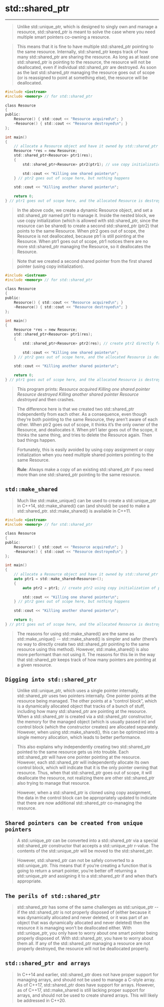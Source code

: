 #                             std::shared_ptr
---

> Unlike std::unique_ptr, which is designed to singly own and manage a resource, std::shared_ptr is meant to solve the case where you need multiple smart pointers co-owning a resource.


> This means that it is fine to have multiple std::shared_ptr pointing to the same resource. Internally, std::shared_ptr keeps track of how many std::shared_ptr are sharing the resource. As long as at least one std::shared_ptr is pointing to the resource, the resource will not be deallocated, even if individual std::shared_ptr are destroyed. As soon as the last std::shared_ptr managing the resource goes out of scope (or is reassigned to point at something else), the resource will be deallocated.


```c
#include <iostream>
#include <memory> // for std::shared_ptr
 
class Resource
{
public:
	Resource() { std::cout << "Resource acquired\n"; }
	~Resource() { std::cout << "Resource destroyed\n"; }
};
 
int main()
{
	// allocate a Resource object and have it owned by std::shared_ptr
	Resource *res = new Resource;
	std::shared_ptr<Resource> ptr1(res);
	{
		std::shared_ptr<Resource> ptr2(ptr1); // use copy initialization to make another std::shared_ptr pointing to the same thing
 
		std::cout << "Killing one shared pointer\n";
	} // ptr2 goes out of scope here, but nothing happens
 
	std::cout << "Killing another shared pointer\n";
 
	return 0;
} // ptr1 goes out of scope here, and the allocated Resource is destroyed
```

> In the above code, we create a dynamic Resource object, and set a std::shared_ptr named ptr1 to manage it. Inside the nested block, we use copy initialization (which is allowed with std::shared_ptr, since the resource can be shared) to create a second std::shared_ptr (ptr2) that points to the same Resource. When ptr2 goes out of scope, the Resource is not deallocated, because ptr1 is still pointing at the Resource. When ptr1 goes out of scope, ptr1 notices there are no more std::shared_ptr managing the Resource, so it deallocates the Resource.


> Note that we created a second shared pointer from the first shared pointer (using copy initialization). 

```c
#include <iostream>
#include <memory> // for std::shared_ptr
 
class Resource
{
public:
	Resource() { std::cout << "Resource acquired\n"; }
	~Resource() { std::cout << "Resource destroyed\n"; }
};
 
int main()
{
	Resource *res = new Resource;
	std::shared_ptr<Resource> ptr1(res);
	{
		std::shared_ptr<Resource> ptr2(res); // create ptr2 directly from res (instead of ptr1)
 
		std::cout << "Killing one shared pointer\n";
	} // ptr2 goes out of scope here, and the allocated Resource is destroyed
 
	std::cout << "Killing another shared pointer\n";
 
	return 0;
} // ptr1 goes out of scope here, and the allocated Resource is destroyed again
```

> This program prints:
>     *Resource acquired*
>     *Killing one shared pointer*
>     *Resource destroyed*
>     *Killing another shared pointer*
>     *Resource destroyed*
> and then crashes.

> The difference here is that we created two std::shared_ptr independently from each other. As a consequence, even though they’re both pointing to the same Resource, they aren’t aware of each other. When ptr2 goes out of scope, it thinks it’s the only owner of the Resource, and deallocates it. When ptr1 later goes out of the scope, it thinks the same thing, and tries to delete the Resource again. Then bad things happen.


> Fortunately, this is easily avoided by using copy assignment or copy initialization when you need multiple shared pointers pointing to the same Resource.


> **Rule**: Always make a copy of an existing std::shared_ptr if you need more than one std::shared_ptr pointing to the same resource.






## `std::make_shared`

> Much like std::make_unique() can be used to create a std::unique_ptr in C++14, std::make_shared() can (and should) be used to make a std::shared_ptr. std::make_shared() is available in C++11.

```c
#include <iostream>
#include <memory> // for std::shared_ptr
 
class Resource
{
public:
	Resource() { std::cout << "Resource acquired\n"; }
	~Resource() { std::cout << "Resource destroyed\n"; }
};
 
int main()
{
	// allocate a Resource object and have it owned by std::shared_ptr
	auto ptr1 = std::make_shared<Resource>();
	{
		auto ptr2 = ptr1; // create ptr2 using copy initialization of ptr1
 
		std::cout << "Killing one shared pointer\n";
	} // ptr2 goes out of scope here, but nothing happens
 
	std::cout << "Killing another shared pointer\n";
 
	return 0;
} // ptr1 goes out of scope here, and the allocated Resource is destroyed
```

> The reasons for using std::make_shared() are the same as std::make_unique() -- std::make_shared() is simpler and safer (there’s no way to directly create two std::shared_ptr pointing to the same resource using this method). However, std::make_shared() is also more performant than not using it. The reasons for this lie in the way that std::shared_ptr keeps track of how many pointers are pointing at a given resource.






## `Digging into std::shared_ptr`

> Unlike std::unique_ptr, which uses a single pointer internally, std::shared_ptr uses two pointers internally. One pointer points at the resource being managed. The other points at a “control block”, which is a dynamically allocated object that tracks of a bunch of stuff, including how many std::shared_ptr are pointing at the resource. When a std::shared_ptr is created via a std::shared_ptr constructor, the memory for the managed object (which is usually passed in) and control block (which the constructor creates) are allocated separately. However, when using std::make_shared(), this can be optimized into a single memory allocation, which leads to better performance.


> This also explains why independently creating two std::shared_ptr pointed to the same resource gets us into trouble. Each std::shared_ptr will have one pointer pointing at the resource. However, each std::shared_ptr will independently allocate its own control block, which will indicate that it is the only pointer owning that resource. Thus, when that std::shared_ptr goes out of scope, it will deallocate the resource, not realizing there are other std::shared_ptr also trying to manage that resource.


> However, when a std::shared_ptr is cloned using copy assignment, the data in the control block can be appropriately updated to indicate that there are now additional std::shared_ptr co-managing the resource.






## `Shared pointers can be created from unique pointers`

> A std::unique_ptr can be converted into a std::shared_ptr via a special std::shared_ptr constructor that accepts a std::unique_ptr r-value. The contents of the std::unique_ptr will be moved to the std::shared_ptr.


> However, std::shared_ptr can not be safely converted to a std::unique_ptr. This means that if you’re creating a function that is going to return a smart pointer, you’re better off returning a std::unique_ptr and assigning it to a std::shared_ptr if and when that’s appropriate.






## `The perils of std::shared_ptr`

> std::shared_ptr has some of the same challenges as std::unique_ptr -- if the std::shared_ptr is not properly disposed of (either because it was dynamically allocated and never deleted, or it was part of an object that was dynamically allocated and never deleted) then the resource it is managing won’t be deallocated either. With std::unique_ptr, you only have to worry about one smart pointer being properly disposed of. With std::shared_ptr, you have to worry about them all. If any of the std::shared_ptr managing a resource are not properly destroyed, the resource will not be deallocated properly.





## `std::shared_ptr and arrays`

> In C++14 and earlier, std::shared_ptr does not have proper support for managing arrays, and should not be used to manage a C-style array. As of C++17, std::shared_ptr does have support for arrays. However, as of C++17, std::make_shared is still lacking proper support for arrays, and should not be used to create shared arrays. This will likely be addressed in C++20.






